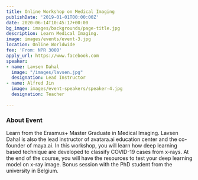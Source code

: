 ```yaml
---
title: Online Workshop on Medical Imaging
publishDate: '2019-01-01T00:00:00Z'
date: 2020-06-14T10:45:17+00:00
bg_image: images/backgrounds/page-title.jpg
description: Learn Medical Imaging.
image: images/events/event-3.jpg
location: Online Worldwide
fee: 'From: NPR 3000'
apply_url: https://www.facebook.com
speaker:
- name: Lavsen Dahal
  image: "/images/lavsen.jpg"
  designation: Lead Instructor
- name: Alfred Jin
  image: images/event-speakers/speaker-4.jpg
  designation: Teacher

---
```

### About Event

Learn from the Erasmus+ Master Graduate in Medical Imaging. Lavsen Dahal is also the lead instructor of avatara.ai education center and the co-founder of maya.ai. In this workshop, you will learn how deep learning based technique are developed to classify COVID-19 cases from x-rays. At the end of the course, you will have the resources to test your deep learning model on x-ray image. Bonus session with the PhD student from the university in Belgium.